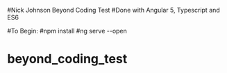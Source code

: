 #Nick Johnson Beyond Coding Test
#Done with Angular 5, Typescript and ES6

#To Begin:
#npm install
#ng serve --open

# beyond_coding_test
